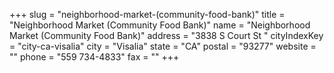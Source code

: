 +++
slug = "neighborhood-market-(community-food-bank)"
title = "Neighborhood Market (Community Food Bank)"
name = "Neighborhood Market (Community Food Bank)"
address = "3838 S Court St "
cityIndexKey = "city-ca-visalia"
city = "Visalia"
state = "CA"
postal = "93277"
website = ""
phone = "559 734-4833"
fax = ""
+++
